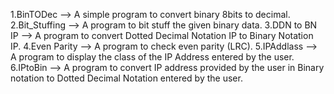 1.BinTODec     --> A simple program to convert binary 8bits to decimal.
2.Bit_Stuffing --> A program to bit stuff the given binary data.
3.DDN to BN IP --> A program to convert Dotted Decimal Notation IP to Binary Notation IP.
4.Even Parity  --> A program to check even parity (LRC).
5.IPAddlass    --> A program to display the class of the IP Address entered by the user.
6.IPtoBin      --> A program to convert IP address provided by the user in Binary notation to Dotted Decimal Notation entered by the user.
